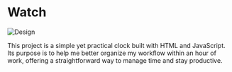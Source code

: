 # Watch

![Design](https://github.com/user-attachments/assets/ebe5f4fe-0eba-428c-a8cf-89471638012d)

This project is a simple yet practical clock built with HTML and JavaScript. Its purpose is to help me better organize my workflow within an hour of work, offering a straightforward way to manage time and stay productive.
